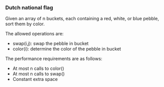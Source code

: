 ### Dutch national flag

Given an array of n buckets, each containing a red, white, or blue pebble, sort them by color.

The allowed operations are:

- swap(i,j): swap the pebble in bucket
- color(i): determine the color of the pebble in bucket

The performance requirements are as follows:

- At most n calls to color()
- At most n calls to swap()
- Constant extra space
